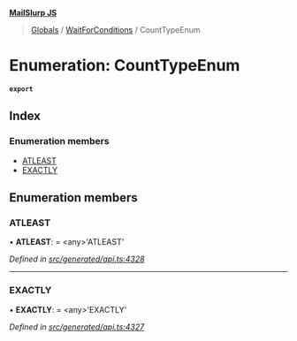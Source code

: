 **[MailSlurp JS](../README.md)**

> [Globals](../README.md) / [WaitForConditions](../modules/waitforconditions.md) / CountTypeEnum

# Enumeration: CountTypeEnum

**`export`** 

## Index

### Enumeration members

* [ATLEAST](waitforconditions.counttypeenum.md#atleast)
* [EXACTLY](waitforconditions.counttypeenum.md#exactly)

## Enumeration members

### ATLEAST

•  **ATLEAST**:  = \<any>'ATLEAST'

*Defined in [src/generated/api.ts:4328](https://github.com/mailslurp/mailslurp-client/blob/aab6cee/src/generated/api.ts#L4328)*

___

### EXACTLY

•  **EXACTLY**:  = \<any>'EXACTLY'

*Defined in [src/generated/api.ts:4327](https://github.com/mailslurp/mailslurp-client/blob/aab6cee/src/generated/api.ts#L4327)*

